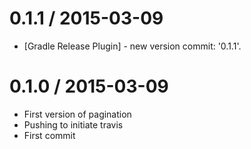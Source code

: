 
0.1.1 / 2015-03-09
==================

  * [Gradle Release Plugin] - new version commit:  '0.1.1'.

0.1.0 / 2015-03-09
==================

  * First version of pagination
  * Pushing to initiate travis
  * First commit
